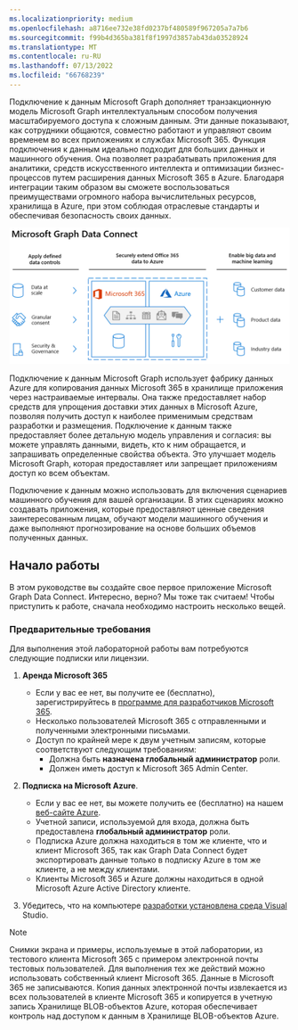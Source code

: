 ```yaml
---
ms.localizationpriority: medium
ms.openlocfilehash: a8716ee732e38fd0237bf480589f967205a7a7b6
ms.sourcegitcommit: f99b4d365ba381f8f1997d3857ab43da03528924
ms.translationtype: MT
ms.contentlocale: ru-RU
ms.lasthandoff: 07/13/2022
ms.locfileid: "66768239"
---
```

<!-- markdownlint-disable MD002 MD041 -->

Подключение к данным Microsoft Graph дополняет транзакционную модель Microsoft Graph интеллектуальным способом получения масштабируемого доступа к сложным данным. Эти данные показывают, как сотрудники общаются, совместно работают и управляют своим временем во всех приложениях и службах Microsoft 365. Функция подключения к данным идеально подходит для больших данных и машинного обучения. Она позволяет разрабатывать приложения для аналитики, средств искусственного интеллекта и оптимизации бизнес-процессов путем расширения данных Microsoft 365 в Azure. Благодаря интеграции таким образом вы сможете воспользоваться преимуществами огромного набора вычислительных ресурсов, хранилища в Azure, при этом соблюдая отраслевые стандарты и обеспечивая безопасность своих данных.

![На этом изображении описываются применяемые элементы управления данными между данными Microsoft 365 в облаке Azure, а также выходные данные.](../concepts/images/data-connect-mgdc-capabilities.PNG)

Подключение к данным Microsoft Graph использует фабрику данных Azure для копирования данных Microsoft 365 в хранилище приложения через настраиваемые интервалы. Она также предоставляет набор средств для упрощения доставки этих данных в Microsoft Azure, позволяя получить доступ к наиболее применимым средствам разработки и размещения. Подключение к данным также предоставляет более детальную модель управления и согласия: вы можете управлять данными, видеть, кто к ним обращается, и запрашивать определенные свойства объекта. Это улучшает модель Microsoft Graph, которая предоставляет или запрещает приложениям доступ ко всем объектам.

Подключение к данным можно использовать для включения сценариев машинного обучения для вашей организации. В этих сценариях можно создавать приложения, которые предоставляют ценные сведения заинтересованным лицам, обучают модели машинного обучения и даже выполняют прогнозирование на основе больших объемов полученных данных.

## <a name="get-started"></a>Начало работы

В этом руководстве вы создайте свое первое приложение Microsoft Graph Data Connect. Интересно, верно? Мы тоже так считаем! Чтобы приступить к работе, сначала необходимо настроить несколько вещей.

### <a name="prerequisites"></a>Предварительные требования

Для выполнения этой лабораторной работы вам потребуются следующие подписки или лицензии.

1. **Аренда Microsoft 365**

   - Если у вас ее нет, вы получите ее (бесплатно), зарегистрируйтесь в [программе для разработчиков Microsoft 365](https://developer.microsoft.com/microsoft-365/dev-program).
   - Несколько пользователей Microsoft 365 с отправленными и полученными электронными письмами.
   - Доступ по крайней мере к двум учетным записям, которые соответствуют следующим требованиям:
      - Должна быть **назначена глобальный администратор** роли.
      - Должен иметь доступ к Microsoft 365 Admin Center.

1. **Подписка на Microsoft Azure**.

   - Если у вас ее нет, вы можете получить ее (бесплатно) на нашем [веб-сайте Azure](https://azure.microsoft.com/free/).
   - Учетной записи, используемой для входа, должна быть предоставлена **глобальный администратор** роли.
   - Подписка Azure должна находиться в том же клиенте, что и клиент Microsoft 365, так как Graph Data Connect будет экспортировать данные только в подписку Azure в том же клиенте, а не между клиентами.
   - Клиенты Microsoft 365 и Azure должны находиться в одной Microsoft Azure Active Directory клиенте.

1. Убедитесь, что на компьютере [разработки установлена среда Visual](https://visualstudio.microsoft.com/vs/) Studio.

> [!NOTE]
> Снимки экрана и примеры, используемые в этой лаборатории, из тестового клиента Microsoft 365 с примером электронной почты тестовых пользователей. Для выполнения тех же действий можно использовать собственный клиент Microsoft 365. Данные в Microsoft 365 не записываются. Копия данных электронной почты извлекается из всех пользователей в клиенте Microsoft 365 и копируется в учетную запись Хранилище BLOB-объектов Azure, которая обеспечивает контроль над доступом к данным в Хранилище BLOB-объектов Azure.
